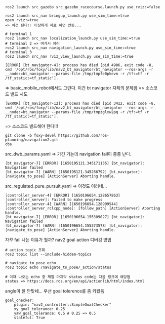 ```
ros2 launch src_gazebo src_gazebo_racecourse.launch.py use_rviz:=false

ros2 launch src_nav bringup_launch.py use_sim_time:=true open_rviz:=true
=> 이건 된다!! 이상하게 따로 하면 안됨...

# terminal 1
ros2 launch src_nav localization_launch.py use_sim_time:=true
# terminal 2 => 여기서 에러 
ros2 launch src_nav navigation_launch.py use_sim_time:=true
# terminal 3
ros2 launch src_nav rviz_view_launch.py use_sim_time:=true
```

```
[ERROR] [bt_navigator-4]: process has died [pid 4986, exit code -8, cmd '/opt/ros/foxy/lib/nav2_bt_navigator/bt_navigator --ros-args -r __node:=bt_navigator --params-file /tmp/tmpfe0pkevn -r /tf:=tf -r /tf_static:=tf_static'].
```

=> basic_mobile_robot에서도 그런다. 
이건 bt navigator 자체의 문제임 => 소스코드 빌드 시도 

```
[ERROR] [bt_navigator-12]: process has died [pid 3412, exit code -8, cmd '/opt/ros/foxy/lib/nav2_bt_navigator/bt_navigator --ros-args -r __node:=bt_navigator --params-file /tmp/tmpzglxw2pq -r /tf:=tf -r /tf_static:=tf_static'].
```

=> 소스코드 빌드해야 한다!!!

```
git clone -b foxy-devel https://github.com/ros-planning/navigation2.git
cba
```

src_dwb_params.yaml => 가긴 가는데 navigation fail이 종종 난다. 

```
[bt_navigator-7] [ERROR] [1650195121.345171135] [bt_navigator]: Navigation failed
[bt_navigator-7] [WARN] [1650195121.345286792] [bt_navigator]: [navigate_to_pose] [ActionServer] Aborting handle.
```

src_regulated_pure_pursuit.yaml => 이것도 이러네...

```
[controller_server-4] [ERROR] [1650196654.128657863] [controller_server]: Failed to make progress
[controller_server-4] [WARN] [1650196654.128999544] [controller_server_rclcpp_node]: [follow_path] [ActionServer] Aborting handle.
[bt_navigator-7] [ERROR] [1650196654.155309027] [bt_navigator]: Navigation failed
[bt_navigator-7] [WARN] [1650196654.155373578] [bt_navigator]: [navigate_to_pose] [ActionServer] Aborting handle.
```

자꾸 fail 나는 이유가 뭘까?
nav2 goal action 디버깅 방법

```
# action topic 조회
ros2 topic list --include-hidden-topics

# navigate_to_pose echo 
ros2 topic echo /navigate_to_pose/_action/status

# 이때 나오는 echo 중 제일 마지막 status code는 다음 링크에 해당됨
status => https://docs.ros.org/en/api/actionlib/html/index.html
```

angle이 잘 안맞네... 우선 goal tolerence를 좀 키웠음

```
goal_checker:
    plugin: "nav2_controller::SimpleGoalChecker"
    xy_goal_tolerance: 0.25
    yaw_goal_tolerance: 0.5 # 0.25 => 0.5
    stateful: True
```

